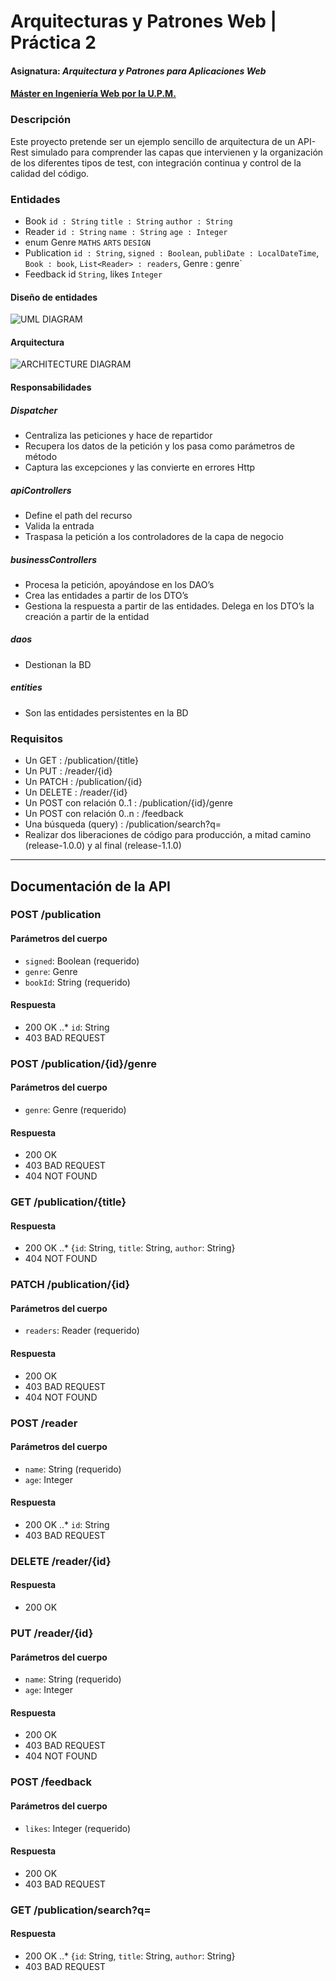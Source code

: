 # Arquitecturas y Patrones Web | Práctica 2
#### Asignatura: *Arquitectura y Patrones para Aplicaciones Web*
#### [Máster en Ingeniería Web por la U.P.M.](http://miw.etsisi.upm.es)

### Descripción
Este proyecto pretende ser un ejemplo sencillo de arquitectura de un API-Rest simulado para comprender las capas que intervienen
y la organización de los diferentes tipos de test, con integración continua y control de la calidad del código.

### Entidades
* Book `id : String`  `title : String`  `author : String`
* Reader `id : String`  `name : String`  `age : Integer`
* enum Genre `MATHS`  `ARTS`  `DESIGN`
* Publication `id : String`, `signed : Boolean`, `publiDate : LocalDateTime`, `Book : book`,  `List<Reader> : readers`, Genre : genre`
* Feedback id `String`, likes `Integer`

#### Diseño de entidades
![UML DIAGRAM](https://raw.githubusercontent.com/lelepompom/APAW.ECP2.SandraOrtega/develop/docs/UML.png)

#### Arquitectura
![ARCHITECTURE DIAGRAM](https://raw.githubusercontent.com/lelepompom/APAW.ECP2.SandraOrtega/develop/docs/architecture.png)

#### Responsabilidades
##### Dispatcher
* Centraliza las peticiones y hace de repartidor
* Recupera los datos de la petición y los pasa como parámetros de método
* Captura las excepciones y las convierte en errores Http
##### apiControllers
* Define el path del recurso
* Valida la entrada
* Traspasa la petición a los controladores de la capa de negocio
##### businessControllers
* Procesa la petición, apoyándose en los DAO’s
* Crea las entidades a partir de los DTO’s
* Gestiona la respuesta a partir de las entidades. Delega en los DTO’s la creación a partir de la entidad
##### daos
* Destionan la BD
##### entities
* Son las entidades persistentes en la BD

### Requisitos
* Un GET : /publication/{title}
* Un PUT : /reader/{id}
* Un PATCH : /publication/{id}
* Un DELETE : /reader/{id}
* Un POST con relación 0..1 : /publication/{id}/genre
* Un POST con relación 0..n : /feedback
* Una búsqueda (query) : /publication/search?q=
* Realizar dos liberaciones de código para producción, a mitad camino (release-1.0.0) y al final (release-1.1.0)

***

## Documentación de la API

### POST /publication
#### Parámetros del cuerpo
* `signed`: Boolean (requerido)
* `genre`: Genre
* `bookId`: String (requerido)
#### Respuesta
* 200 OK
..* `id`: String
* 403 BAD REQUEST


### POST /publication/{id}/genre
#### Parámetros del cuerpo
* `genre`: Genre (requerido)
#### Respuesta
* 200 OK
* 403 BAD REQUEST
* 404 NOT FOUND


### GET /publication/{title}
#### Respuesta
* 200 OK
..* {`id`: String, `title`: String, `author`: String}
* 404 NOT FOUND


### PATCH /publication/{id}
#### Parámetros del cuerpo
* `readers`: Reader (requerido)
#### Respuesta
* 200 OK
* 403 BAD REQUEST
* 404 NOT FOUND


### POST /reader
#### Parámetros del cuerpo
* `name`: String (requerido)
* `age`: Integer
#### Respuesta
* 200 OK
..* `id`: String
* 403 BAD REQUEST


### DELETE /reader/{id}
#### Respuesta
* 200 OK


### PUT /reader/{id}
#### Parámetros del cuerpo
* `name`: String (requerido)
* `age`: Integer
#### Respuesta
* 200 OK
* 403 BAD REQUEST
* 404 NOT FOUND


### POST /feedback
#### Parámetros del cuerpo
* `likes`: Integer (requerido)
#### Respuesta
* 200 OK
* 403 BAD REQUEST


### GET /publication/search?q=
#### Respuesta
* 200 OK
..* {`id`: String, `title`: String, `author`: String}
* 403 BAD REQUEST
